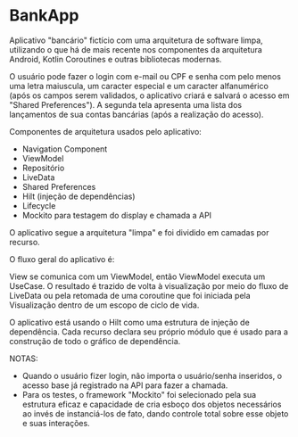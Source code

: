 # BankApp
Aplicativo "bancário" fictício com uma arquitetura de software limpa, utilizando o que há de mais recente nos componentes da arquitetura Android, Kotlin Coroutines e outras bibliotecas modernas.

O usuário pode fazer o login com e-mail ou CPF e senha com pelo menos uma letra maiuscula, um caracter especial e um caracter alfanumérico (após os campos serem validados, o aplicativo criará e salvará o acesso em "Shared Preferences"). A segunda tela apresenta uma lista dos lançamentos de sua contas bancárias (após a realização do acesso).

Componentes de arquitetura usados pelo aplicativo:

- Navigation Component
- ViewModel
- Repositório
- LiveData
- Shared Preferences
- Hilt (injeção de dependências)
- Lifecycle
- Mockito para testagem do display e chamada a API

O aplicativo segue a arquitetura "limpa" e foi dividido em camadas por recurso.

O fluxo geral do aplicativo é:

View se comunica com um ViewModel, então ViewModel executa um UseCase. O resultado é trazido de volta à visualização por meio do fluxo de LiveData ou pela retomada de uma coroutine que foi iniciada pela Visualização dentro de um escopo de ciclo de vida.

O aplicativo está usando o Hilt como uma estrutura de injeção de dependência. Cada recurso declara seu próprio módulo que é usado para a construção de todo o gráfico de dependência.

NOTAS:

- Quando o usuário fizer login, não importa o usuário/senha inseridos, o acesso base já registrado na API para fazer a chamada. 
- Para os testes, o framework "Mockito" foi selecionado pela sua estrutura eficaz e capacidade de cria esboço dos objetos necessários ao invés de instanciá-los de fato, dando controle total sobre esse objeto e suas interações.
